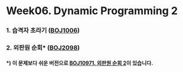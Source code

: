 # Week06. Dynamic Programming 2

### 1. 습격자 초라기    		([BOJ1006](https://boj.kr/1006))

### 2. 외판원 순회*       		([BOJ2098](https://boj.kr/2098))





#### *) 이 문제보다 쉬운 버전으로 [BOJ10971. 외판원 순회 2](https://boj.kr/10971)이 있습니다.

